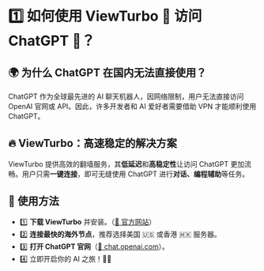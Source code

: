 
# 1️⃣ 如何使用 ViewTurbo 🚀 访问 ChatGPT 🤖？

## 🌍 为什么 ChatGPT 在国内无法直接使用？
ChatGPT 作为全球最先进的 AI 聊天机器人，因网络限制，用户无法直接访问 OpenAI 官网或 API。因此，许多开发者和 AI 爱好者需要借助 VPN 才能顺利使用 ChatGPT。

## 🔥 ViewTurbo：高速稳定的解决方案
ViewTurbo 提供高效的翻墙服务，其**低延迟**和**高稳定性**让访问 ChatGPT 更加流畅。用户只需**一键连接**，即可无缝使用 ChatGPT 进行**对话、编程辅助**等任务。

## 📌 使用方法
- 1️⃣ **下载 ViewTurbo** 并安装。（[🔗 官方网站](https://viewturbo.github.io/web/)）
- 2️⃣ **连接最快的海外节点**，推荐选择美国 🇺🇸 或香港 🇭🇰 服务器。
- 3️⃣ **打开 ChatGPT 官网**（[🔗 chat.openai.com](https://chat.openai.com)）。
- 4️⃣ 立即开启你的 AI 之旅！🚀🤖

